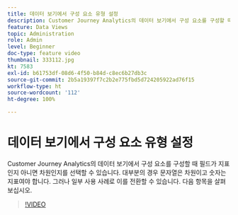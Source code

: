 ```yaml
---
title: 데이터 보기에서 구성 요소 유형 설정
description: Customer Journey Analytics의 데이터 보기에서 구성 요소를 구성할 때 필드가 지표인지 아니면 차원인지를 선택할 수 있습니다. 대부분의 경우 문자열은 차원이고 숫자는 지표여야 합니다. 그러나 일부 사용 사례로 이를 전환할 수 있습니다. 다음 항목을 살펴보십시오.
feature: Data Views
topic: Administration
role: Admin
level: Beginner
doc-type: feature video
thumbnail: 333112.jpg
kt: 7583
exl-id: b61753df-08d6-4f50-b84d-c8ec6b27db3c
source-git-commit: 2b5a19397f7c2b2e775fbd5d724205922ad76f15
workflow-type: ht
source-wordcount: '112'
ht-degree: 100%

---
```


# 데이터 보기에서 구성 요소 유형 설정

Customer Journey Analytics의 데이터 보기에서 구성 요소를 구성할 때 필드가 지표인지 아니면 차원인지를 선택할 수 있습니다. 대부분의 경우 문자열은 차원이고 숫자는 지표여야 합니다. 그러나 일부 사용 사례로 이를 전환할 수 있습니다. 다음 항목을 살펴보십시오.

>[!VIDEO](https://video.tv.adobe.com/v/333112/?quality=12&learn=on)
